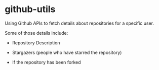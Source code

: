 # github-utils
Using Github APIs to fetch details about repositories for a specific user.

Some of those details include:

- Repository Description

- Stargazers (people who have starred the repository)

- If the repository has been forked

